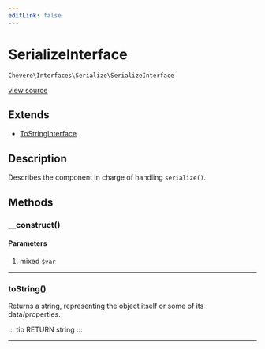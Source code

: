 ```yaml
---
editLink: false
---
```


# SerializeInterface

`Chevere\Interfaces\Serialize\SerializeInterface`

[view source](https://github.com/chevere/chevere/blob/master/src/Chevere/Interfaces/Serialize/SerializeInterface.php)

## Extends

- [ToStringInterface](../To/ToStringInterface.md)

## Description

Describes the component in charge of handling `serialize()`.

## Methods

### __construct()

#### Parameters

1. mixed `$var`

---

### toString()

Returns a string, representing the object itself or some of its data/properties.

::: tip RETURN
string
:::

---
